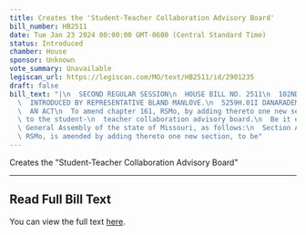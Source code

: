 ```yaml
---
title: Creates the 'Student-Teacher Collaboration Advisory Board'
bill_number: HB2511
date: Tue Jan 23 2024 00:00:00 GMT-0600 (Central Standard Time)
status: Introduced
chamber: House
sponsor: Unknown
vote_summary: Unavailable
legiscan_url: https://legiscan.com/MO/text/HB2511/id/2901235
draft: false
bill_text: "|\n  SECOND REGULAR SESSION\n  HOUSE BILL NO. 2511\n  102ND GENERAL ASSEMBLY\n\
  \  INTRODUCED BY REPRESENTATIVE BLAND MANLOVE.\n  5259H.01I DANARADEMANMILLER,ChiefClerk\n\
  \  AN ACT\n  To amend chapter 161, RSMo, by adding thereto one new section relating\
  \ to the student-\n  teacher collaboration advisory board.\n  Be it enacted by the\
  \ General Assembly of the state of Missouri, as follows:\n  Section A. Chapter 161,\
  \ RSMo, is amended by adding thereto one new section, to be"
---
```

Creates the "Student-Teacher Collaboration Advisory Board"

---

## Read Full Bill Text

You can view the full text [here](https://legiscan.com/MO/text/HB2511/id/2901235).

